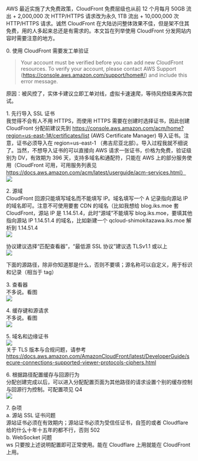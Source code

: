 AWS 最近实施了大免费政策，CloudFront 免费层级也从前 12 个月每月 50GB 流出 + 2,000,000 次 HTTP/HTTPS 请求改为永久 1TB 流出 + 10,000,000 次HTTP/HTTPS 请求。诚然 CloudFront 在大陆访问整体效果不佳，但是架不住其免费，用的人多起来总还是有需求的。本文旨在列举使用 CloudFront 分发网站内容时需要注意的地方。

0\. 使用 CloudFront 需要发工单验证

> Your account must be verified before you can add new CloudFront resources. To verify your account, please contact AWS Support (https://console.aws.amazon.com/support/home#/) and include this error message.

原因：被风控了，实体卡建议立即工单对线，虚拟卡速速爬，等待风控结束再次尝试。

1\. 先行导入 SSL 证书  
我觉得不会有人不用 HTTPS，而使用 HTTPS 需要在创建时选择证书，因此创建 CloudFront 分配前建议先到 https://console.aws.amazon.com/acm/home?region=us-east-1#/certificates/list (AWS Certificate Manager) 导入证书。注意，证书必须导入在 region=us-east-1 （弗吉尼亚北部）。导入过程我就不细说了。当然，不想导入证书的可以直接向 AWS 请求一张证书，价格为免费，验证级别为 DV，有效期为 396 天，支持多域名和通配符，只能在 AWS 上的部分服务使用（CloudFront 可用，可用服务列表见 https://docs.aws.amazon.com/acm/latest/userguide/acm-services.html）  
![](https://p.itxe.net/images/2021/12/20/image.png)

2\. 源域  
CloudFront 回源只能填写域名而不能填写 IP。域名填写一个 A 记录指向源站 IP 的域名即可。注意不可使用要套 CDN 的域名（比如我想给 blog.iks.moe 套 CloudFront，源站 IP 是 1.14.51.4，此时“源域”不能填写 blog.iks.moe，要填其他指向源站 IP 1.14.51.4 的域名，比如新建一个 qcloud-shimokitazawa.iks.moe 解析到 1.14.51.4  
![](https://p.itxe.net/images/2021/12/20/imaged1f51be93fab90ea.png)

协议建议选择“匹配查看器”，“最低源 SSL 协议”建议选 TLSv1.1 或以上  
![](https://p.itxe.net/images/2021/12/20/image96196e68aaaaee09.png)

下面的源路径，除非你知道那是什么，否则不要填；源名称可以自定义，用于标识和记录（相当于 tag）

3\. 查看器  
不多说。看图  
![](https://p.itxe.net/images/2021/12/20/image1834ff853f93fb44.png)

4\. 缓存键和源请求  
不多说。看图  
![](https://p.itxe.net/images/2021/12/20/image0d5ba68f57f3649d.png)

5\. 域名和边缘证书  
![](https://p.itxe.net/images/2021/12/20/image90224ad89f24664b.png)  
关于 TLS 版本与合规问题，请参考 https://docs.aws.amazon.com/AmazonCloudFront/latest/DeveloperGuide/secure-connections-supported-viewer-protocols-ciphers.html

6\. 根据路径配置缓存与回源行为  
分配创建完成以后，可以进入分配配置页面为其他路径的请求设置个别的缓存控制与回源行为控制。可配置项见 Q4  
![](https://p.itxe.net/images/2021/12/20/imagec12f4051493a7caa.png)

7\. 杂项  
a. 源站 SSL 证书问题  
源站证书必须在有效期内；源站证书必须为受信任证书，自签的或者 Cloudflare 给的什么十年十五年的都不行，否则 502  
b. WebSocket 问题  
ws 只要按上述说明配置即可正常使用。能在 Cloudflare 上用就能在 CloudFront 上用。